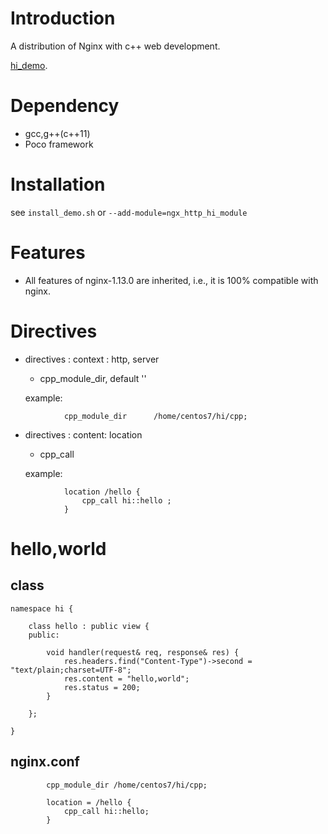 # Introduction
A distribution of Nginx with c++ web development. 

[hi_demo](https://github.com/webcpp/hi_demo).

# Dependency
- gcc,g++(c++11)
- Poco framework

# Installation
see `install_demo.sh` or `--add-module=ngx_http_hi_module`


# Features
- All features of nginx-1.13.0 are inherited, i.e., it is 100% compatible with nginx.

# Directives
- directives : context :  http, server
    - cpp_module_dir,           default ''

    example:

```
            cpp_module_dir      /home/centos7/hi/cpp;
```
- directives : content: location
    - cpp_call 

    example:
    
```
            location /hello {
                cpp_call hi::hello ;
            }
```

# hello,world

## class

```
namespace hi {

    class hello : public view {
    public:

        void handler(request& req, response& res) {
            res.headers.find("Content-Type")->second = "text/plain;charset=UTF-8";
            res.content = "hello,world";
            res.status = 200;
        }

    };

}

```
## nginx.conf

```
        cpp_module_dir /home/centos7/hi/cpp;

        location = /hello {
            cpp_call hi::hello;
        }

```